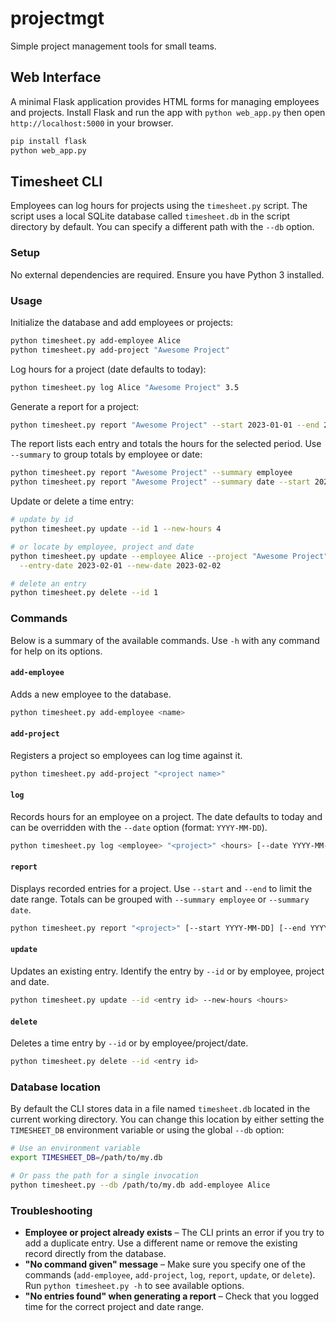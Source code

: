 # projectmgt

Simple project management tools for small teams.

## Web Interface

A minimal Flask application provides HTML forms for managing employees and
projects. Install Flask and run the app with `python web_app.py` then open
`http://localhost:5000` in your browser.

```bash
pip install flask
python web_app.py
```

## Timesheet CLI

Employees can log hours for projects using the `timesheet.py` script. The script uses a local SQLite database called `timesheet.db` in the script directory by default. You can specify a different path with the `--db` option.

### Setup

No external dependencies are required. Ensure you have Python 3 installed.

### Usage

Initialize the database and add employees or projects:

```bash
python timesheet.py add-employee Alice
python timesheet.py add-project "Awesome Project"
```

Log hours for a project (date defaults to today):

```bash
python timesheet.py log Alice "Awesome Project" 3.5
```

Generate a report for a project:

```bash
python timesheet.py report "Awesome Project" --start 2023-01-01 --end 2023-01-31
```

The report lists each entry and totals the hours for the selected period. Use `--summary` to group totals by employee or date:

```bash
python timesheet.py report "Awesome Project" --summary employee
python timesheet.py report "Awesome Project" --summary date --start 2023-01-01 --end 2023-01-31
```

Update or delete a time entry:

```bash
# update by id
python timesheet.py update --id 1 --new-hours 4

# or locate by employee, project and date
python timesheet.py update --employee Alice --project "Awesome Project" \
  --entry-date 2023-02-01 --new-date 2023-02-02

# delete an entry
python timesheet.py delete --id 1
```

### Commands

Below is a summary of the available commands. Use `-h` with any command for help on its options.

#### `add-employee`

Adds a new employee to the database.

```bash
python timesheet.py add-employee <name>
```

#### `add-project`

Registers a project so employees can log time against it.

```bash
python timesheet.py add-project "<project name>"
```

#### `log`

Records hours for an employee on a project. The date defaults to today and can be overridden with the `--date` option (format: `YYYY-MM-DD`).

```bash
python timesheet.py log <employee> "<project>" <hours> [--date YYYY-MM-DD]
```

#### `report`

Displays recorded entries for a project. Use `--start` and `--end` to limit the date range. Totals can be grouped with `--summary employee` or `--summary date`.

```bash
python timesheet.py report "<project>" [--start YYYY-MM-DD] [--end YYYY-MM-DD] [--summary employee|date]
```

#### `update`

Updates an existing entry. Identify the entry by `--id` or by employee, project and date.

```bash
python timesheet.py update --id <entry id> --new-hours <hours>
```

#### `delete`

Deletes a time entry by `--id` or by employee/project/date.

```bash
python timesheet.py delete --id <entry id>
```

### Database location

By default the CLI stores data in a file named `timesheet.db` located in the current working directory. You can change this location by either setting the `TIMESHEET_DB` environment variable or using the global `--db` option:

```bash
# Use an environment variable
export TIMESHEET_DB=/path/to/my.db

# Or pass the path for a single invocation
python timesheet.py --db /path/to/my.db add-employee Alice
```

### Troubleshooting

* **Employee or project already exists** – The CLI prints an error if you try to add a duplicate entry. Use a different name or remove the existing record directly from the database.
* **"No command given" message** – Make sure you specify one of the commands (`add-employee`, `add-project`, `log`, `report`, `update`, or `delete`). Run `python timesheet.py -h` to see available options.
* **"No entries found" when generating a report** – Check that you logged time for the correct project and date range.
